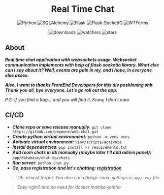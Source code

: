 <h1 align="center">Real Time Chat</h1>

<p align="center">
    <img src="https://img.shields.io/badge/%20Python-3.11.3-blue?style=for-the-badge&logo=Python" alt="Python">
    <img src="https://img.shields.io/badge/%20SQLAlchemy-2.0.36-brightgreen?style=for-the-badge" alt="SQLAlchemy">
    <img src="https://img.shields.io/badge/%20Flask-3.0.3-brightgreen?style=for-the-badge" alt="Flask">
    <img src="https://img.shields.io/badge/%20SocketIO-5.4.1-brightgreen?style=for-the-badge" alt="Flask-SocketIO">
    <img src="https://img.shields.io/badge/WTForms-3.2.1-brightgreen?style=for-the-badge" alt="WTForms">
</p>

<p align="center">
    <img src="https://img.shields.io/github/downloads/peymone/web-chat/total?style=social&logo=github" alt="downloads">
    <img src="https://img.shields.io/github/watchers/peymone/web-chat" alt="watchers">
    <img src="https://img.shields.io/github/stars/peymone/web-chat" alt="stars">
</p>

<h2>About</h2>

_**Real time chat application with websockets usage. Websocket communication implements with help of flask-socketio library. What else can I say about it? Well, events are pain in my, and I hope, in everyone else asses.**_

_**Also, I want to thanks FrontEnd Developers for this div positioning shit. Thank you all, bye everyone. Let's go roll out the app.**_

_P.S. If you find a bag... and you will find it. Know, I don't care._

<h2>CI/CD</h2>


- _**Clone repo or save release manually**:_ ```git clone https://github.com/peymone/web-chat.git```
- _**Create python virtual environment:**_ ```python -m venv venv```
- _**Activate virtual environment:**_ ```venv/scripts/activate```
- _**Install dependencies**:_ ```pip install -r requirements.txt```
- _**Add room chats in db manually (maybe later I'll add admin panel):**_ ```app/database/chat.dp/chats```
- _**Run server**:_ ```python chat.py```
- _**Go, pass registration and let's chatting: <a href="http://127.0.0.1:5000/auth/reg">registration</a>**_

> _Oh. almost forgot. You also can change some settings in ```app/.env``` file_

> _Easy right? And no need for docker mambo-jambo_
